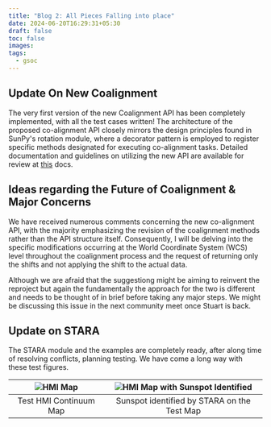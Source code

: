 ```yaml
---
title: "Blog 2: All Pieces Falling into place"
date: 2024-06-20T16:29:31+05:30
draft: false
toc: false
images:
tags:
  - gsoc
---
```


## Update On New Coalignment
The very first version of the new Coalignment API has been completely implemented, with all the test cases written! 
The architecture of the proposed co-alignment API closely mirrors the design principles found in SunPy's rotation module, where a decorator pattern is employed to register specific methods designated for executing co-alignment tasks. Detailed documentation and guidelines on utilizing the new API are available for review at [this](https://sunpy--207.org.readthedocs.build/projects/sunkit-image/en/207/how_to_guide/adding_a_coalignment_method.html) docs.

## Ideas regarding the Future of Coalignment & Major Concerns

We have received numerous comments concerning the new co-alignment API, with the majority emphasizing the revision of the coalignment methods rather than the API structure itself.
Consequently, I will be delving into the specific modifications occurring at the World Coordinate System (WCS) level throughout the coalignment process and the request of returning only the shifts and not applying the shift to the actual data.

Although we are afraid that the suggestiong might be aiming to reinvent the reproject but again the fundamentally the approach for the two is different and needs to be thought of in brief before taking any major steps. 
We might be discussing this issue in the next community meet once Stuart is back.

## Update on STARA

The STARA module and the examples are completely ready, after along time of resolving conflicts, planning testing. We have come a long way with these test figures.

| ![HMI Map](/images/test_hmi.png) | ![HMI Map with Sunspot Identified](/images/stara_hmi.png) |
|:---:|:---:|
| Test HMI Continuum Map | Sunspot identified by STARA on the Test Map |